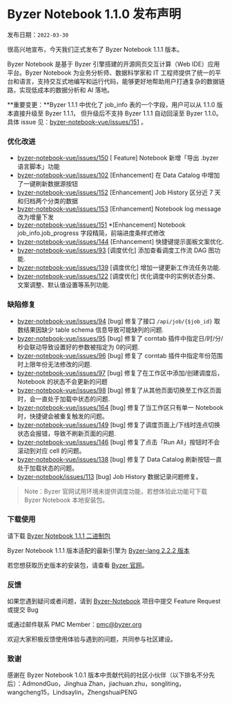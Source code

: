 # Byzer Notebook 1.1.0 发布声明

发布日期：`2022-03-30`

很高兴地宣布，今天我们正式发布了 Byzer Notebook 1.1.1 版本。

Byzer Notebook 是基于 Byzer 引擎搭建的开源网页交互计算（Web IDE）应用平台。Byzer Notebook 为业务分析师、数据科学家和 IT 工程师提供了统一的平台和语言，支持交互式地编写和运行代码，能够更好地帮助用户打通复杂的数据链路，实现低成本的数据分析和 AI 落地。

**重要变更：**Byzer 1.1.1 中优化了 job_info 表的一个字段，用户可以从 1.1.0 版本直接升级至 Byzer 1.1.1， 但升级后不支持 Byzer 1.1.1 自动回滚至 Byzer 1.1.0。具体 issue 见：[byzer-notebook-vue/issues/151](https://github.com/byzer-org/byzer-notebook-vue/issues/151) 。



### **优化改进**

- [byzer-notebook-vue/issues/150](https://github.com/byzer-org/byzer-notebook-vue/issues/150) [ Feature] Notebook 新增「导出 .byzer 语言脚本」功能 
- [byzer-notebook-vue/issues/102](https://github.com/byzer-org/byzer-notebook-vue/issues/102) [Enhancement] 在 Data Catalog 中增加了一键刷新数据源按钮
- [byzer-notebook-vue/issues/152](https://github.com/byzer-org/byzer-notebook-vue/issues/152) [Enhancement] Job History 区分近 7 天和归档两个分类的数据
- [byzer-notebook-vue/issues/153](https://github.com/byzer-org/byzer-notebook-vue/issues/153) [Enhancement] Notebook log message 改为增量下发
- [byzer-notebook-vue/issues/151](https://github.com/byzer-org/byzer-notebook-vue/issues/151)  *[Enhancement] Notebook job_info.job_progress 字段精简，前端进度条样式修改
- [byzer-notebook-vue/issues/144](https://github.com/byzer-org/byzer-notebook-vue/issues/144) [Enhancement] 快捷键提示面板文案优化.
- [byzer-notebook-vue/issues/93](https://github.com/byzer-org/byzer-notebook-vue/issues/93)  [调度优化] 添加查看调度工作流 DAG 图功能.
- [byzer-notebook-vue/issues/139](https://github.com/byzer-org/byzer-notebook-vue/issues/139) [调度优化] 增加一键更新工作流任务功能.
- [byzer-notebook-vue/issues/122](https://github.com/byzer-org/byzer-notebook-vue/issues/122) [调度优化] 优化调度中的实例状态分类、文案调整、默认值设置等系列功能.



### **缺陷修复**

- [byzer-notebook-vue/issues/94](https://github.com/byzer-org/byzer-notebook-vue/issues/94) [bug] 修复了接口 `/api/job/{$job_id}` 取数结果因缺少 table schema 信息导致可能缺列的问题.
- [byzer-notebook-vue/issues/95](https://github.com/byzer-org/byzer-notebook-vue/issues/95) [bug] 修复了 corntab 插件中指定日/时/分/秒会联动导致设置好的参数被指定为 0的问题.
- [byzer-notebook-vue/issues/96](https://github.com/byzer-org/byzer-notebook-vue/issues/96) [bug] 修复了 corntab 插件中指定年份范围时上限年份无法修改的问题. 
- [byzer-notebook-vue/issues/97](https://github.com/byzer-org/byzer-notebook-vue/issues/97) [bug] 修复了在工作区中添加/创建调度后，Notebook 的状态不会更新的问题
- [byzer-notebook-vue/issues/98](https://github.com/byzer-org/byzer-notebook-vue/issues/98) [bug] 修复了从其他页面切换至工作区页面时，会一直处于加载中状态的问题.
- [byzer-notebook-vue/issues/164](https://github.com/byzer-org/byzer-notebook-vue/issues/164) [bug] 修复了当工作区只有单一 Notebook 时，快捷键会被重复触发的问题。
- [byzer-notebook-vue/issues/149](https://github.com/byzer-org/byzer-notebook-vue/issues/149) [bug] 修复了调度页面上/下线时连点切换状态会报错，导致不刷新页面的问题.
- [byzer-notebook-vue/issues/146](https://github.com/byzer-org/byzer-notebook-vue/issues/146) [bug] 修复了点击「Run All」按钮时不会滚动到对应 cell 的问题。
- [byzer-notebook-vue/issues/138](https://github.com/byzer-org/byzer-notebook-vue/issues/138) [bug] 修复了 Data Catalog 刷新按钮一直处于加载状态的问题。
- [byzer-notebook/issues/113](https://github.com/byzer-org/byzer-notebook/issues/113)  [bug] Job History 数据记录问题修复。



> Note：Byzer 官网试用环境未提供调度功能，若想体验此功能可下载 Byzer Notebook 本地安装包。

### 下载使用

请下载  [Byzer Notebook 1.1.1 二进制包](https://download.byzer.org/byzer-notebook/1.1.1/)

Byzer Notebook 1.1.1 版本适配的最新引擎为 [Byzer-lang 2.2.2 版本](https://download.byzer.org/byzer/2.2.2/)

若您想获取历史版本的安装包，请查看 [Byzer 官网](https://www.byzer.org/home)。



### 反馈

如果您遇到疑问或者问题，请到 [Byzer-Notebook](https://github.com/byzer-org/byzer-notebook) 项目中提交 Feature Request 或提交 Bug

或通过邮件联系 PMC Member：pmc@byzer.org

欢迎大家积极反馈使用体验与遇到的问题，共同参与社区建设。

### 致谢

感谢在 Byzer Notebook 1.0.1 版本中贡献代码的社区小伙伴（以下排名不分先后）：AdmondGuo，Jinghua Zhan，jiachuan.zhu，songliting，wangcheng15，Lindsaylin，ZhengshuaiPENG
